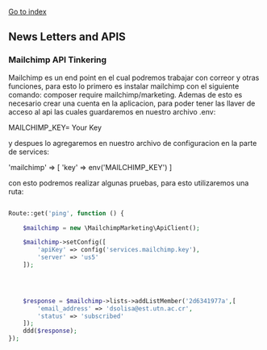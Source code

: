 [Go to index](../README.md)

## News Letters and APIS

### Mailchimp API Tinkering

Mailchimp es un end point en el cual podremos trabajar con correor y otras funciones, para esto lo primero es instalar mailchimp con el siguiente comando: composer require mailchimp/marketing. Ademas de esto es necesario crear una cuenta en la aplicacion, para poder tener las llaver de acceso al api las cuales guardaremos en nuestro archivo .env:

MAILCHIMP_KEY= Your Key

y despues lo agregaremos en nuestro archivo de configuracion en la parte de services:

'mailchimp' => [
        'key' => env('MAILCHIMP_KEY')
    ]


con esto podremos realizar algunas pruebas, para esto utilizaremos una ruta:

```php

Route::get('ping', function () {

    $mailchimp = new \MailchimpMarketing\ApiClient();

    $mailchimp->setConfig([
        'apiKey' => config('services.mailchimp.key'),
        'server' => 'us5'
    ]);


    

    $response = $mailchimp->lists->addListMember('2d6341977a',[
        'email_address' => 'dsolisa@est.utn.ac.cr',
        'status' => 'subscribed'
    ]);
    ddd($response);
});

```